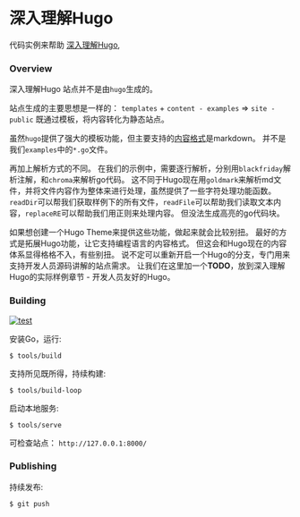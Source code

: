 # 深入理解Hugo

代码实例来帮助 [深入理解Hugo](https://hugo.sunwei.xyz),

### Overview

深入理解Hugo 站点并不是由`hugo`生成的。

站点生成的主要思想是一样的：
`templates` + `content - examples` => `site - public`
既通过模板，将内容转化为静态站点。

虽然`hugo`提供了强大的模板功能，但主要支持的[内容格式](https://gohugo.io/content-management/formats/)是markdown。
并不是我们`examples`中的`*.go`文件。

再加上解析方式的不同。
在我们的示例中，需要逐行解析，分别用`blackfriday`解析注解，和`chroma`来解析go代码。
这不同于Hugo现在用`goldmark`来解析md文件，并将文件内容作为整体来进行处理，虽然提供了一些字符处理功能函数。
`readDir`可以帮我们获取样例下的所有文件，`readFile`可以帮助我们读取文本内容，`replaceRE`可以帮助我们用正则来处理内容。
但没法生成高亮的go代码块。

如果想创建一个Hugo Theme来提供这些功能，做起来就会比较别扭。
最好的方式是拓展Hugo功能，让它支持编程语言的内容格式。
但这会和Hugo现在的内容体系显得格格不入，有些别扭。
说不定可以重新开启一个Hugo的分支，专门用来支持开发人员源码讲解的站点需求。
让我们在这里加一个**TODO**，放到深入理解Hugo的实际样例章节 - 开发人员友好的Hugo。

### Building

[![test](https://github.com/sunwei/gobyexample/actions/workflows/test.yml/badge.svg)](https://github.com/sunwei/gobyexample/actions/workflows/test.yml)

安装Go，运行:

```console
$ tools/build
```

支持所见既所得，持续构建:

```console
$ tools/build-loop
```

启动本地服务:

```
$ tools/serve
```

可检查站点： `http://127.0.0.1:8000/` 

### Publishing

持续发布:

```console
$ git push
```
